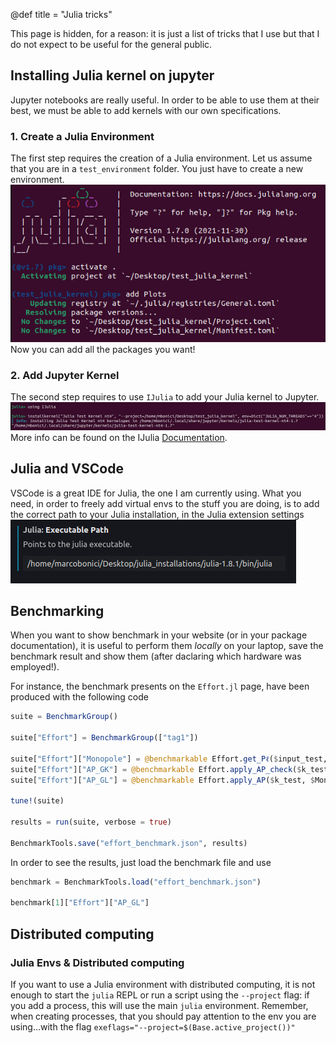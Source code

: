 @def title = "Julia tricks"

This page is hidden, for a reason: it is just a list of tricks that I use but that I do not expect to be useful for the general public.

## Installing Julia kernel on jupyter

Jupyter notebooks are really useful. In order to be able to use them at their best, we must be able to add kernels with our own specifications.

### 1. Create a Julia Environment

The first step requires the creation of a Julia environment.
Let us assume that you are in a `test_environment` folder. You just have to create a new environment.
![create_env](/assets/julia-tricks/create_env.png)
Now you can add all the packages you want!

### 2. Add Jupyter Kernel

The second step requires to use `IJulia` to add your Julia kernel to Jupyter.
![add_kernel](/assets/julia-tricks/add_kernel.png)
More info can be found on the IJulia [Documentation](https://julialang.github.io/IJulia.jl/stable/manual/installation/#Installing-additional-Julia-kernels).

## Julia and VSCode

VSCode is a great IDE for Julia, the one I am currently using. What you need, in order to freely add virtual envs to the stuff you are doing, is to add the correct path to your Julia installation, in the Julia extension settings
![set_vscode](/assets/julia-tricks/vscode_set_julia_path.png)

## Benchmarking

When you want to show benchmark in your website (or in your package documentation), it is useful to perform them _locally_ on your laptop, save the benchmark result and show them (after daclaring which hardware was employed!).

For instance, the benchmark presents on the `Effort.jl` page, have been produced with the following code

```julia
suite = BenchmarkGroup()

suite["Effort"] = BenchmarkGroup(["tag1"])

suite["Effort"]["Monopole"] = @benchmarkable Effort.get_Pℓ($input_test, $bs, $f, $Mono_Emu)
suite["Effort"]["AP_GK"] = @benchmarkable Effort.apply_AP_check($k_test, $Mono_Effort, $Quad_Effort, $Hexa_Effort,  $q_par, $q_perp)
suite["Effort"]["AP_GL"] = @benchmarkable Effort.apply_AP($k_test, $Mono_Effort, $Quad_Effort, $Hexa_Effort,  $q_par, $q_perp)

tune!(suite)

results = run(suite, verbose = true)

BenchmarkTools.save("effort_benchmark.json", results)
```

In order to see the results, just load the benchmark file and use

```julia
benchmark = BenchmarkTools.load("effort_benchmark.json")

benchmark[1]["Effort"]["AP_GL"]
```

## Distributed computing

### Julia Envs & Distributed computing

If you want to use a Julia environment with distributed computing, it is not enough to start the `julia` REPL or run a script using the `--project` flag: if you add a process, this will use the main `julia` environment.
Remember, when creating processes, that you should pay attention to the env you are using...with the flag `exeflags="--project=$(Base.active_project())"`
